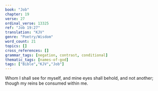 ```yaml
---
book: "Job"
chapter: 19
verse: 27
ordinal_verse: 13325
ref: "Job 19:27"
translation: "KJV"
genre: "Poetry/Wisdom"
word_count: 21
topics: []
cross_references: []
grammar_tags: [negation, contrast, conditional]
thematic_tags: [names-of-god]
tags: ["Bible","KJV","Job"]
---
```

Whom I shall see for myself, and mine eyes shall behold, and not another; though my reins be consumed within me.

